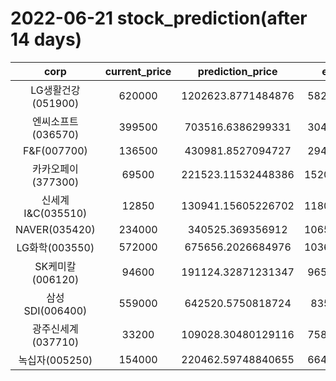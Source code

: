 # 2022-06-21 stock_prediction(after 14 days)

|   corp   |   current_price   |   prediction_price   |   expected_profit   |
|:--------:|:-----------------:|:--------------------:|:-------------------:|
|LG생활건강(051900)|620000|1202623.8771484876|582623.8771484876|
|엔씨소프트(036570)|399500|703516.6386299331|304016.6386299331|
|F&F(007700)|136500|430981.8527094727|294481.8527094727|
|카카오페이(377300)|69500|221523.11532448386|152023.11532448386|
|신세계 I&C(035510)|12850|130941.15605226702|118091.15605226702|
|NAVER(035420)|234000|340525.369356912|106525.36935691198|
|LG화학(003550)|572000|675656.2026684976|103656.20266849757|
|SK케미칼(006120)|94600|191124.32871231347|96524.32871231347|
|삼성SDI(006400)|559000|642520.5750818724|83520.5750818724|
|광주신세계(037710)|33200|109028.30480129116|75828.30480129116|
|녹십자(005250)|154000|220462.59748840655|66462.59748840655|
